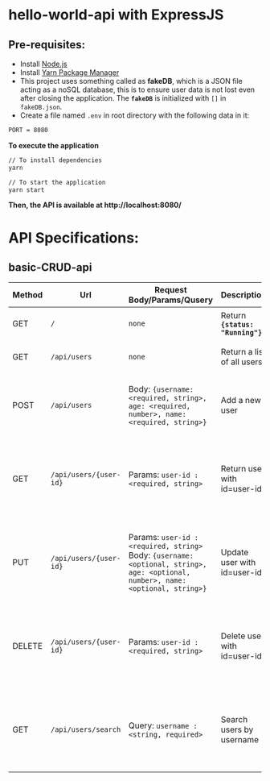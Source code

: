 # hello-world-api with ExpressJS

## Pre-requisites:

- Install [Node.js](https://nodejs.org/en/)
- Install [Yarn Package Manager](https://yarnpkg.com/getting-started)
- This project uses something called as **fakeDB**, which is a JSON file acting as a noSQL database, this is to ensure user data is not lost even after closing the application. The **`fakeDB`** is initialized with `[]` in `fakeDB.json`.
- Create a file named `.env` in root directory with the following data in it:

```bash
PORT = 8080
```

**To execute the application**

```bash
// To install dependencies
yarn

// To start the application
yarn start
```

**Then, the API is available at http://localhost:8080/**

# API Specifications:

## basic-CRUD-api

| Method | Url                    | Request Body/Params/Qusery                                                                                                       | Description                      | Response                                     | Error                                                           |
| ------ | ---------------------- | -------------------------------------------------------------------------------------------------------------------------------- | -------------------------------- | -------------------------------------------- | --------------------------------------------------------------- |
| GET    | `/`                    | `none`                                                                                                                           | Return **`{status: "Running"}`** | 200(OK), `{status: "Running"}`               | 500(Internal Server Error)                                      |
| GET    | `/api/users`           | `none`                                                                                                                           | Return a list of all users       | 200(OK), `{users: <User Object>[]}`          | 500(Internal Server Error)                                      |
| POST   | `/api/users`           | Body: `{username: <required, string>, age: <required, number>, name: <required, string>}`                                        | Add a new user                   | 201(Created), `{message: "User created."}`   | 400(Bad Request) / 500 (Internal Server Error)                  |
| GET    | `/api/users/{user-id}` | Params: `user-id : <required, string>`                                                                                           | Return user with id=user-id      | 200(OK), `{user: <User Object>}`             | 400(Bad Request) / 404(Not Found) / 500 (Internal Server Error) |
| PUT    | `/api/users/{user-id}` | Params: `user-id : <required, string>` Body: `{username: <optional, string>, age: <optional, number>, name: <optional, string>}` | Update user with id=user-id      | 200(OK), `{message: "UserID <ID> updated."}` | 400(Bad Request) / 404(Not Found) / 500 (Internal Server Error) |
| DELETE | `/api/users/{user-id}` | Params: `user-id : <required, string>`                                                                                           | Delete user with id=user-id      | 200(OK), `{message: "User deleted."}`        | 400(Bad Request) / 404(Not Found) / 500 (Internal Server Error) |
| GET    | `/api/users/search`    | Query: `username : <string, required>`                                                                                           | Search users by username         | 200(OK), `{user: <User Object>}`             | 400(Bad Request) / 404(Not Found) / 500 (Internal Server Error) |
